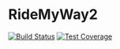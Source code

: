# RideMyWay2
[![Build Status](https://travis-ci.org/ozezzy/RideMyWay_React.svg?branch=develop)](https://travis-ci.org/ozezzy/RideMyWay_React)
[![Test Coverage](https://api.codeclimate.com/v1/badges/a99a88d28ad37a79dbf6/test_coverage)](https://codeclimate.com/github/codeclimate/codeclimate/test_coverage)